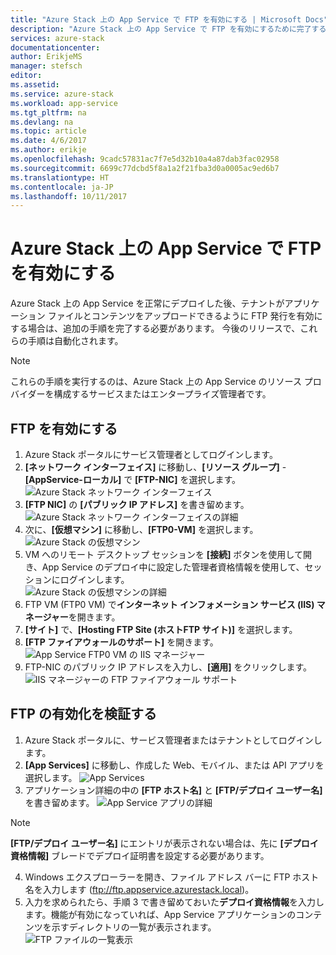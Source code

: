 ```yaml
---
title: "Azure Stack 上の App Service で FTP を有効にする | Microsoft Docs"
description: "Azure Stack 上の App Service で FTP を有効にするために完了する手順"
services: azure-stack
documentationcenter: 
author: ErikjeMS
manager: stefsch
editor: 
ms.assetid: 
ms.service: azure-stack
ms.workload: app-service
ms.tgt_pltfrm: na
ms.devlang: na
ms.topic: article
ms.date: 4/6/2017
ms.author: erikje
ms.openlocfilehash: 9cadc57831ac7f7e5d32b10a4a87dab3fac02958
ms.sourcegitcommit: 6699c77dcbd5f8a1a2f21fba3d0a0005ac9ed6b7
ms.translationtype: HT
ms.contentlocale: ja-JP
ms.lasthandoff: 10/11/2017
---
```

# <a name="enable-ftp-in-app-service-on-azure-stack"></a>Azure Stack 上の App Service で FTP を有効にする

Azure Stack 上の App Service を正常にデプロイした後、テナントがアプリケーション ファイルとコンテンツをアップロードできるように FTP 発行を有効にする場合は、追加の手順を完了する必要があります。  今後のリリースで、これらの手順は自動化されます。

> [!NOTE]
> これらの手順を実行するのは、Azure Stack 上の App Service のリソース プロバイダーを構成するサービスまたはエンタープライズ管理者です。

## <a name="enable-ftp"></a>FTP を有効にする

1.  Azure Stack ポータルにサービス管理者としてログインします。
2.  **[ネットワーク インターフェイス]** に移動し、**[リソース グループ]** - **[AppService-ローカル]** で **[FTP-NIC]** を選択します。 ![Azure Stack ネットワーク インターフェイス][1]
3.  **[FTP NIC]** の **[パブリック IP アドレス]** を書き留めます。 
![Azure Stack ネットワーク インターフェイスの詳細][2]
4.  次に、**[仮想マシン]** に移動し、**[FTP0-VM]** を選択します。 ![Azure Stack の仮想マシン][3]
5.  VM へのリモート デスクトップ セッションを **[接続]** ボタンを使用して開き、App Service のデプロイ中に設定した管理者資格情報を使用して、セッションにログインします。  
![Azure Stack の仮想マシンの詳細][4]
6.  FTP VM (FTP0 VM) で**インターネット インフォメーション サービス (IIS) マネージャー**を開きます。
7.  **[サイト]** で、**[Hosting FTP Site (ホストFTP サイト)]** を選択します。
8.  **[FTP ファイアウォールのサポート]** を開きます。 ![App Service FTP0 VM の IIS マネージャー][5]
9.  FTP-NIC のパブリック IP アドレスを入力し、**[適用]** をクリックします。![IIS マネージャーの FTP ファイアウォール サポート][6]

## <a name="validate-the-enabling-of-ftp"></a>FTP の有効化を検証する

1.  Azure Stack ポータルに、サービス管理者またはテナントとしてログインします。
2.  **[App Services]** に移動し、作成した Web、モバイル、または API アプリを選択します。 ![App Services][7]
3.  アプリケーション詳細の中の **[FTP ホスト名]** と **[FTP/デプロイ ユーザー名]** を書き留めます。 ![App Service アプリの詳細][8]
> [!NOTE]
> **[FTP/デプロイ ユーザー名]** にエントリが表示されない場合は、先に **[デプロイ資格情報]** ブレードでデプロイ証明書を設定する必要があります。

4.  Windows エクスプローラーを開き、ファイル アドレス バーに FTP ホスト名を入力します (ftp://ftp.appservice.azurestack.local)。
5.  入力を求められたら、手順 3 で書き留めておいた**デプロイ資格情報**を入力します。機能が有効になっていれば、App Service アプリケーションのコンテンツを示すディレクトリの一覧が表示されます。 ![FTP ファイルの一覧表示][9]
<!--Image references-->
[1]: ./media/azure-stack-app-service-enable-ftp/azure-stack-app-service-enable-ftp-network-interfaces.png
[2]: ./media/azure-stack-app-service-enable-ftp/azure-stack-app-service-enable-ftp-network-interface-details.png
[3]: ./media/azure-stack-app-service-enable-ftp/azure-stack-app-service-enable-ftp-virtual-machines.png
[4]: ./media/azure-stack-app-service-enable-ftp/azure-stack-app-service-enable-ftp-virtual-machines-FTP0-VM.png
[5]: ./media/azure-stack-app-service-enable-ftp/azure-stack-app-service-enable-ftp-IIS-Manager.png
[6]: ./media/azure-stack-app-service-enable-ftp/azure-stack-app-service-enable-ftp-IIS-Manager-FTP-Firewall-Support.png
[7]: ./media/azure-stack-app-service-enable-ftp/azure-stack-app-service-enable-ftp-validate-app-services.png
[8]: ./media/azure-stack-app-service-enable-ftp/azure-stack-app-service-enable-ftp-validate-app-service-app-detail.png
[9]: ./media/azure-stack-app-service-enable-ftp/azure-stack-app-service-enable-ftp-validate-ftp-file-listing.png
